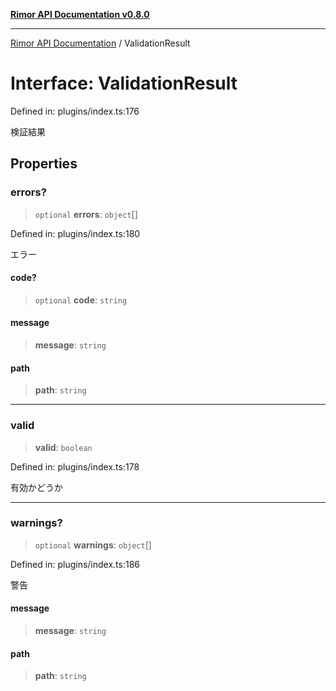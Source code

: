 [**Rimor API Documentation v0.8.0**](../README.md)

***

[Rimor API Documentation](../globals.md) / ValidationResult

# Interface: ValidationResult

Defined in: plugins/index.ts:176

検証結果

## Properties

### errors?

> `optional` **errors**: `object`[]

Defined in: plugins/index.ts:180

エラー

#### code?

> `optional` **code**: `string`

#### message

> **message**: `string`

#### path

> **path**: `string`

***

### valid

> **valid**: `boolean`

Defined in: plugins/index.ts:178

有効かどうか

***

### warnings?

> `optional` **warnings**: `object`[]

Defined in: plugins/index.ts:186

警告

#### message

> **message**: `string`

#### path

> **path**: `string`
